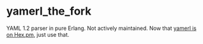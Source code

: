 # yamerl_the_fork

YAML 1.2 parser in pure Erlang.  Not actively maintained.  Now that [yamerl is on Hex.pm](https://github.com/yakaz/yamerl), just use that.
